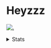 # Heyzzz  

[![.](https://skillicons.dev/icons?i=js,java)](https://skillicons.dev)  

<details>
<summary>Stats</summary
<!--START_SECTION:waka-->

```txt
Rust         21 hrs 55 mins  ███████████████████░░░░░░   75.83 %
JavaScript   4 hrs 47 mins   ████░░░░░░░░░░░░░░░░░░░░░   16.56 %
JSON         54 mins         ▓░░░░░░░░░░░░░░░░░░░░░░░░   03.12 %
TOML         53 mins         ▓░░░░░░░░░░░░░░░░░░░░░░░░   03.09 %
CSS          8 mins          ░░░░░░░░░░░░░░░░░░░░░░░░░   00.51 %
```

<!--END_SECTION:waka-->
</details>
